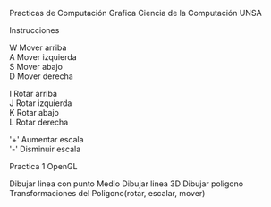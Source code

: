 
Practicas de Computación Grafica Ciencia de la Computación UNSA

Instrucciones

W  Mover arriba <br/>
A  Mover izquierda <br/>
S  Mover abajo <br/>
D  Mover derecha <br/>

I  Rotar arriba <br/>
J  Rotar izquierda <br/>
K  Rotar abajo <br/>
L  Rotar derecha <br/>

'+'  Aumentar escala <br/>
'-'  Disminuir escala <br/>



Practica 1 OpenGL

Dibujar linea con punto Medio
Dibujar linea 3D
Dibujar poligono
Transformaciones del Poligono(rotar, escalar, mover)
